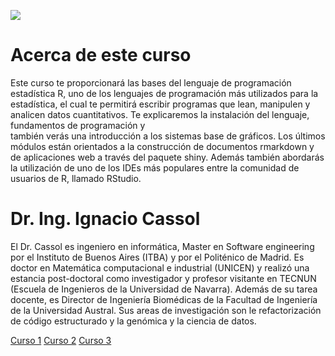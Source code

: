 ![](Curso.png)

# Acerca de este curso

Este curso te proporcionará las bases del lenguaje de programación estadística R, 
   uno de los lenguajes de programación más utilizados para la estadística, el cual te permitirá escribir programas que lean, 
   manipulen y analicen datos cuantitativos. Te explicaremos la instalación del lenguaje, fundamentos de programación y  
   también verás una introducción a los sistemas base de gráficos. Los últimos módulos están orientados a la construcción 
de documentos rmarkdown y de aplicaciones web a través del paquete shiny. Además también abordarás la utilización de uno 
   de los IDEs más populares entre la comunidad de usuarios de R, llamado RStudio.
  
# Dr. Ing. Ignacio Cassol

El Dr. Cassol es ingeniero en informática, Master en Software engineering por el Instituto de Buenos Aires (ITBA) y por el Politénico de Madrid. 
     Es doctor en Matemática computacional e industrial (UNICEN) y realizó una estancia post-doctoral como investigador y profesor visitante
     en TECNUN (Escuela de Ingenieros de la Universidad de Navarra). Además de su tarea docente, es Director de Ingeniería Biomédicas de la 
     Facultad de Ingeniería de la Universidad Austral. 
     Sus areas de investigación son le refactorización de código estructurado y la genómica y la ciencia de datos.
     
[Curso 1](https://gitlab.com/icassol/cursor/Mod1.html)
[Curso 2]("/Mod2.html")
[Curso 3]("/Mod3.html")
